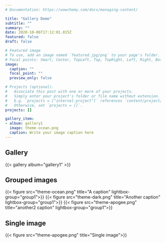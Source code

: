 ```yaml
---
# Documentation: https://wowchemy.com/docs/managing-content/

title: "Gallery Demo"
subtitle: ""
summary: ""
date: 2020-10-06T17:12:01.815Z
featured: false
draft: false

# Featured image
# To use, add an image named `featured.jpg/png` to your page's folder.
# Focal points: Smart, Center, TopLeft, Top, TopRight, Left, Right, BottomLeft, Bottom, BottomRight.
image:
  caption: ""
  focal_point: ""
  preview_only: false

# Projects (optional).
#   Associate this post with one or more of your projects.
#   Simply enter your project's folder or file name without extension.
#   E.g. `projects = ["internal-project"]` references `content/project/deep-learning/index.md`.
#   Otherwise, set `projects = []`.
projects: []

gallery_item:
- album: gallery1
  image: theme-ocean.png
  caption: Write your image caption here
---
```

## Gallery
{{< gallery album="gallery1" >}}

## Grouped images
{{< figure src="theme-ocean.png" title="A caption" lightbox-group="group1">}}
{{< figure src="theme-dark.png" title="Another caption" lightbox-group="group1">}}
{{< figure src="theme-apogee.png" title="another2 caption" lightbox-group="group1">}}

## Single image
{{< figure src="theme-apogee.png" title="Single image">}}
